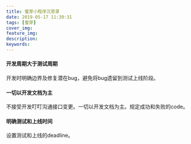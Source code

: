 ```yaml
---
title: 蜜芽小程序沉思录
date: 2019-05-17 11:39:31
tags: [蜜芽]
cover_img:
feature_img:
description:
keywords:
---
```

#### 开发周期大于测试周期
开发时明确边界及修复潜在bug，避免将bug遗留到测试上线阶段。

#### 一切以开发文档为主
不接受开发叮叮沟通接口变更。一切以开发文档为主。规定成功和失败的code。

#### 明确测试和上线时间
设置测试和上线的deadline。